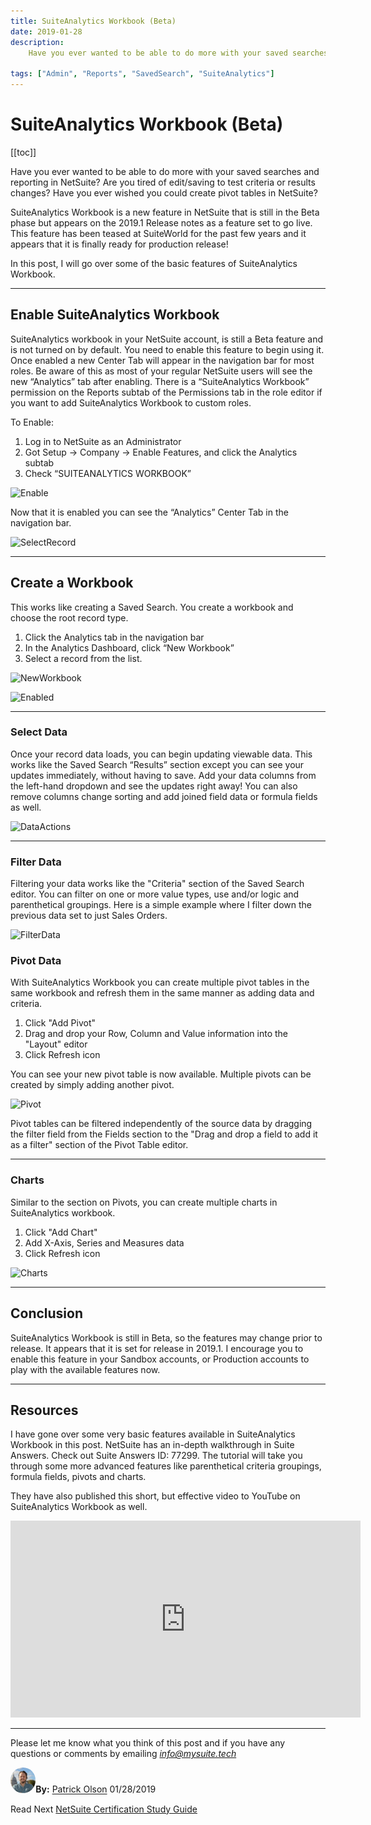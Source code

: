 ```yaml
---
title: SuiteAnalytics Workbook (Beta)
date: 2019-01-28
description:
    Have you ever wanted to be able to do more with your saved searches and reporting in NetSuite? Are you tired of edit/saving to test criteria or results changes? Have you ever wished you could create pivot tables in NetSuite?

tags: ["Admin", "Reports", "SavedSearch", "SuiteAnalytics"]
---
```


# SuiteAnalytics Workbook (Beta)

[[toc]]

Have you ever wanted to be able to do more with your saved searches and reporting in NetSuite? Are you tired of edit/saving to test criteria or results changes? Have you ever wished you could create pivot tables in NetSuite?

SuiteAnalytics Workbook is a new feature in NetSuite that is still in the Beta phase but appears on the 2019.1 Release notes as a feature set to go live. This feature has been teased at SuiteWorld for the past few years and it appears that it is finally ready for production release!

In this post, I will go over some of the basic features of SuiteAnalytics Workbook.

---


## Enable SuiteAnalytics Workbook

SuiteAnalytics workbook in your NetSuite account, is still a Beta feature and is not turned on by default. You need to enable this feature to begin using it. Once enabled a new Center Tab will appear in the navigation bar for most roles. Be aware of this as most of your regular NetSuite users will see the new “Analytics” tab after enabling. There is a “SuiteAnalytics Workbook” permission on the Reports subtab of the Permissions tab in the role editor if you want to add SuiteAnalytics Workbook to custom roles.

To Enable:

1.	Log in to NetSuite as an Administrator
2.	Got Setup -> Company -> Enable Features, and click the Analytics subtab
3.	Check “SUITEANALYTICS WORKBOOK”

![Enable](https://i.imgur.com/EzQJrl3.png "Enable SuiteAnalytics Workbook")

Now that it is enabled you can see the “Analytics” Center Tab in the navigation bar.

![SelectRecord](https://i.imgur.com/cP8h5SJ.png "Select Record Type")

---

## Create a Workbook

This works like creating a Saved Search. You create a workbook and choose the root record type.
1.	Click the Analytics tab in the navigation bar
2.	In the Analytics Dashboard, click “New Workbook”
3.	Select a record from the list.

![NewWorkbook](https://i.imgur.com/AOyqu5q.png "New Workbook")

![Enabled](https://i.imgur.com/SFJZu3P.png "Analytics tab")

---

### Select Data

Once your record data loads, you can begin updating viewable data. This works like the Saved Search “Results” section except you can see your updates immediately, without having to save. Add your data columns from the left-hand dropdown and see the updates right away! You can also remove columns change sorting and add joined field data or formula fields as well.


![DataActions](https://i.imgur.com/h1iyrEw.gif "Add and update Data Columns")

---

### Filter Data

Filtering your data works like the "Criteria" section of the Saved Search editor. You can filter on one or more value types, use and/or logic and parenthetical groupings. Here is a simple example where I filter down the previous data set to just Sales Orders.

![FilterData](https://i.imgur.com/xr8rntW.gif "Add Criteria Filters")

### Pivot Data

With SuiteAnalytics Workbook you can create multiple pivot tables in the same workbook and refresh them in the same manner as adding data and criteria.

1. Click "Add Pivot"
2. Drag and drop your Row, Column and Value information into the "Layout" editor
3. Click Refresh icon

You can see your new pivot table is now available. Multiple pivots can be created by simply adding another pivot.

![Pivot](https://i.imgur.com/XpNK3Rf.png "Create Pivot Tables")

Pivot tables can be filtered independently of the source data by dragging the filter field from the Fields section to the "Drag and drop a field to add it as a filter" section of the Pivot Table editor.

---

### Charts

Similar to the section on Pivots, you can create multiple charts in SuiteAnalytics workbook.

1. Click "Add Chart"
2. Add X-Axis, Series and Measures data
3. Click Refresh icon

![Charts](https://i.imgur.com/VYjXtM6.png "Create Charts")

---

## Conclusion

SuiteAnalytics Workbook is still in Beta, so the features may change prior to release. It appears that it is set for release in 2019.1. I encourage you to enable this feature in your Sandbox accounts, or Production accounts to play with the available features now.

---

## Resources

I have gone over some very basic features available in SuiteAnalytics Workbook in this post. NetSuite has an in-depth walkthrough in Suite Answers. Check out Suite Answers ID: 77299. The tutorial will take you through some more advanced features like parenthetical criteria groupings, formula fields, pivots and charts.

They have also published this short, but effective video to YouTube on SuiteAnalytics Workbook as well. 

<iframe width="560" height="315" src="https://www.youtube.com/embed/379BNC9SpcU" frameborder="0" allow="accelerometer; autoplay; encrypted-media; gyroscope; picture-in-picture" allowfullscreen></iframe>

---

Please let me know what you think of this post and if you have any questions or comments by emailing [*info@mysuite.tech*](mailto:info@mysuite.tech)

<a href="https://www.linkedin.com/in/patrick-olson-pmp-csm-137a9435/" target="_blank"><img src="./img/profile.jpg" title="Patrick Olson - LinkedIn Profile" alt="Patrick Olson - LinkedIn Profile" width=8% height="auto" style="border-radius: 50%;"></a>**By:** [Patrick Olson](https://www.linkedin.com/in/patrick-olson-pmp-csm-137a9435/)
01/28/2019 

<div class="sharethis-inline-share-buttons"></div>

<TagList />

Read Next [NetSuite Certification Study Guide](https://mysuite.tech/blog/getcertified.html)
